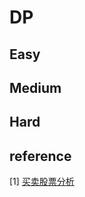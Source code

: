 # DP

## Easy



## Medium



## Hard

## reference

[1] [买卖股票分析](https://leetcode-cn.com/circle/article/qiAgHn/)